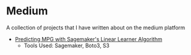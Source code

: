 # Medium
A collection of projects that I have written about on the medium platform

- [Predicting MPG with Sagemaker's Linear Learner Algorithm](https://github.com/jingle77/AWS-Projects/tree/main/sagemaker-linear-learner-predict-mpg)
   - Tools Used: Sagemaker, Boto3, S3
